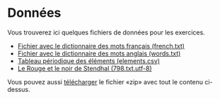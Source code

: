# Données

Vous trouverez ici quelques fichiers de données pour les exercices.

* [Fichier avec le dictionnaire des mots français (french.txt)](/data/french.txt) 
* [Fichier avec le dictionnaire des mots anglais (words.txt)](/data/words.txt) 
* [Tableau périodique des éléments (elements.csv)](/data/elements.csv) 
* [Le Rouge et le noir de Stendhal (798.txt.utf-8)](798.txt.utf-8)

Vous pouvez aussi [télécharger](https://programmation-zero.pages.forge.hefr.ch/data.zip) le fichier
«zip» avec tout le contenu ci-dessus.
